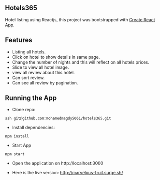 ## Hotels365
Hotel listing using Reactjs, this project was bootstrapped with [Create React App](https://github.com/facebook/create-react-app).

## Features
* Listing all hotels.
* Click on hotel to show details in same page.
* Change the number of nights and this will reflect on all hotels prices.
* Slide to view all hotel image.
* view all review about this hotel.
* Can sort review.
* Can see all review by pagination.

## Running the App

* Clone repo:
```
ssh git@github.com:mohamedmagdy5061/hotels365.git
```

* Install dependencies:
```
npm install
```

* Start App
```
npm start
```

* Open the application on http://localhost:3000

* Here is the live version: http://marvelous-fruit.surge.sh/